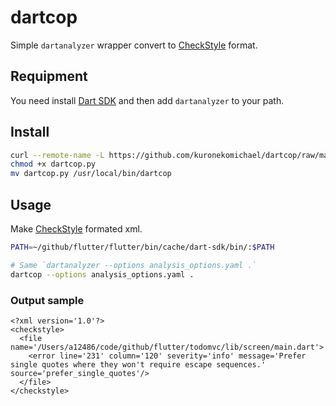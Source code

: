 dartcop
===========

Simple `dartanalyzer` wrapper convert to [CheckStyle](http://checkstyle.sourceforge.net/) format.

## Requipment

You need install [Dart SDK](https://www.dartlang.org/install) and then add `dartanalyzer` to your path.

## Install

```bash
curl --remote-name -L https://github.com/kuronekomichael/dartcop/raw/master/src/dartcop/dartcop.py
chmod +x dartcop.py
mv dartcop.py /usr/local/bin/dartcop
```

## Usage

Make [CheckStyle](http://checkstyle.sourceforge.net/) formated xml.

```bash
PATH=~/github/flutter/flutter/bin/cache/dart-sdk/bin/:$PATH

# Same `dartanalyzer --options analysis_options.yaml .`
dartcop --options analysis_options.yaml .
```

### Output sample

```xml:Sample output
<?xml version='1.0'?>
<checkstyle>
  <file name='/Users/a12486/code/github/flutter/todomvc/lib/screen/main.dart'>
    <error line='231' column='120' severity='info' message='Prefer single quotes where they won't require escape sequences.' source='prefer_single_quotes'/>
  </file>
</checkstyle>
```
